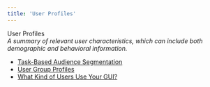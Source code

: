 ```yaml
---
title: 'User Profiles'
---
```


User Profiles  
_A summary of relevant user characteristics, which can include both demographic and behavioral information._

*   [Task-Based Audience Segmentation](http://adaptivepath.org/ideas/task-based-audience-segmentation/)  
*   [User Group Profiles](http://www.uiaccess.com/accessucd/users.html)  
*   [What Kind of Users Use Your GUI?](http://classicsys.com/free-stuff-2/articles/usability-research-and-testing/what-kind-of-users-use-your-gui/)  
